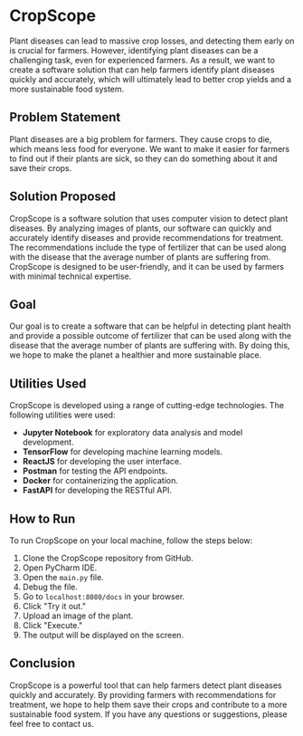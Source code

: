 # CropScope
Plant diseases can lead to massive crop losses, and detecting them early on is crucial for farmers. However, identifying plant diseases can be a challenging task, even for experienced farmers. As a result, we want to create a software solution that can help farmers identify plant diseases quickly and accurately, which will ultimately lead to better crop yields and a more sustainable food system.

## Problem Statement

Plant diseases are a big problem for farmers. They cause crops to die, which means less food for everyone. We want to make it easier for farmers to find out if their plants are sick, so they can do something about it and save their crops.

## Solution Proposed

CropScope is a software solution that uses computer vision to detect plant diseases. By analyzing images of plants, our software can quickly and accurately identify diseases and provide recommendations for treatment. The recommendations include the type of fertilizer that can be used along with the disease that the average number of plants are suffering from. CropScope is designed to be user-friendly, and it can be used by farmers with minimal technical expertise.

## Goal

Our goal is to create a software that can be helpful in detecting plant health and provide a possible outcome of fertilizer that can be used along with the disease that the average number of plants are suffering with. By doing this, we hope to make the planet a healthier and more sustainable place.

## Utilities Used

CropScope is developed using a range of cutting-edge technologies. The following utilities were used:

- **Jupyter Notebook** for exploratory data analysis and model development.
- **TensorFlow** for developing machine learning models.
- **ReactJS** for developing the user interface.
- **Postman** for testing the API endpoints.
- **Docker** for containerizing the application.
- **FastAPI** for developing the RESTful API.

## How to Run

To run CropScope on your local machine, follow the steps below:

1. Clone the CropScope repository from GitHub.
2. Open PyCharm IDE.
3. Open the `main.py` file.
4. Debug the file.
5. Go to `localhost:8080/docs` in your browser.
6. Click "Try it out."
7. Upload an image of the plant.
8. Click "Execute."
9. The output will be displayed on the screen.

## Conclusion

CropScope is a powerful tool that can help farmers detect plant diseases quickly and accurately. By providing farmers with recommendations for treatment, we hope to help them save their crops and contribute to a more sustainable food system. If you have any questions or suggestions, please feel free to contact us.
